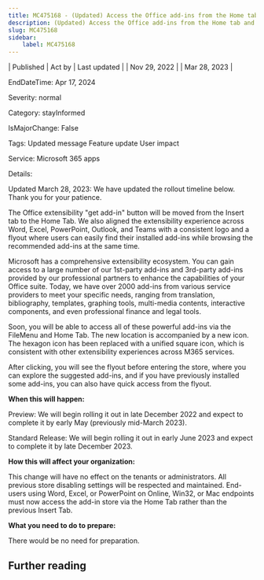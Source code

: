 ```yaml
---
title: MC475168 - (Updated) Access the Office add-ins from the Home tab and File Menu
description: (Updated) Access the Office add-ins from the Home tab and File Menu
slug: MC475168
sidebar:
    label: MC475168
---
```


| Published | Act by | Last updated |
| Nov 29, 2022 |  | Mar 28, 2023 |

EndDateTime: Apr 17, 2024

Severity: normal

Category: stayInformed

IsMajorChange: False

Tags: Updated message Feature update User impact

Service: Microsoft 365 apps

Details: 

<p>Updated March 28, 2023: We have updated the rollout timeline below. Thank you for your patience.</p><p>The Office extensibility "get add-in" button will be moved from the Insert tab to the Home Tab. We also aligned the extensibility experience across Word, Excel, PowerPoint, Outlook, and Teams with a consistent logo and a flyout where users can easily find their installed add-ins while browsing the recommended add-ins at the same time.&nbsp;<br></p><p>Microsoft has a comprehensive extensibility ecosystem. You can gain access to a large number of our 1st-party add-ins and 3rd-party add-ins provided by our professional partners to enhance the capabilities of your Office suite. Today, we have over 2000 add-ins from various service providers to meet your specific needs, ranging from translation, bibliography, templates, graphing tools, multi-media contents, interactive components, and even professional finance and legal tools.&nbsp;</p><p>Soon, you will be able to access all of these powerful add-ins via the FileMenu and Home Tab. The new location is accompanied by a new icon. The hexagon icon has been replaced with a unified square icon, which is consistent with other extensibility experiences across M365 services.&nbsp;</p><p>After clicking, you will see the flyout before entering the store, where you can explore the suggested add-ins, and if you have previously installed some add-ins, you can also have quick access from the flyout.&nbsp;</p><p><b>When this will happen:</b></p><p>Preview: We will begin rolling it out in late December 2022 and expect to complete it by early May (previously mid-March 2023).&nbsp;</p><p>Standard Release: We will begin rolling it out in early June 2023 and expect to complete it by late December 2023.&nbsp;</p><p><b>How this will affect your organization:</b></p><p>This change will have no effect on the tenants or administrators. All previous store disabling settings will be respected and maintained. End-users using Word, Excel, or PowerPoint on Online, Win32, or Mac endpoints must now access the add-in store via the Home Tab rather than the previous Insert Tab.&nbsp;<br></p><p><b>What you need to do to prepare:</b></p><p>There would be no need for preparation.&nbsp;&nbsp;</p>

## Further reading
